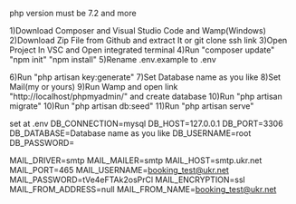php version must be 7.2 and more

1)Download Composer and Visual Studio Code and Wamp(Windows)
2)Download Zip File from Github and extract It or git clone ssh link
3)Open Project In VSC and Open integrated terminal
4)Run "composer update" "npm init" "npm install"
5)Rename .env.example to .env

6)Run "php artisan key:generate"
7)Set Database name as you like
8)Set Mail(my or yours)
9)Run Wamp and open link "http://localhost/phpmyadmin/" and create database
10)Run "php artisan migrate"
10)Run "php artisan db:seed"
11)Run "php artisan serve"

set at .env
DB_CONNECTION=mysql
DB_HOST=127.0.0.1
DB_PORT=3306
DB_DATABASE=Database name as you like
DB_USERNAME=root
DB_PASSWORD=

MAIL_DRIVER=smtp
MAIL_MAILER=smtp
MAIL_HOST=smtp.ukr.net
MAIL_PORT=465
MAIL_USERNAME=booking_test@ukr.net
MAIL_PASSWORD=tVe4eFTAk2osPrCl
MAIL_ENCRYPTION=ssl
MAIL_FROM_ADDRESS=null
MAIL_FROM_NAME=booking_test@ukr.net
